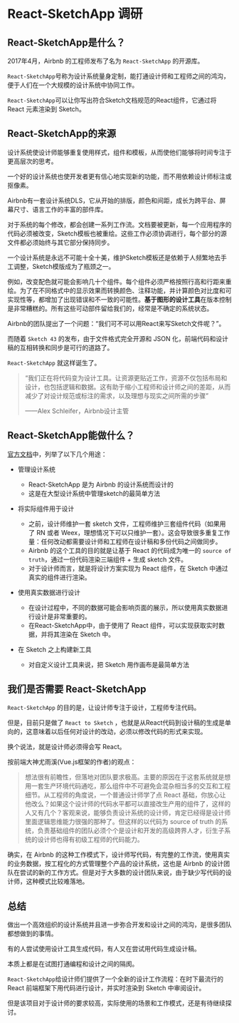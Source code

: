 # React-SketchApp 调研

## React-SketchApp是什么？

2017年4月，Airbnb 的工程师发布了名为 `React-SketchApp` 的开源库。

`React-SketchApp`号称为设计系统量身定制，能打通设计师和工程师之间的鸿沟，便于人们在一个大规模的设计系统中协同工作。

`React-SketchApp`可以让你写出符合Sketch文档规范的React组件，它通过将 React 元素渲染到 Sketch。

## React-SketchApp的来源

设计系统使设计师能够重复使用样式，组件和模板，从而使他们能够将时间专注于更高层次的思考。

一个好的设计系统也使开发者更有信心地实现新的功能，而不用依赖设计师标注或抠像素。

Airbnb有一套设计系统DLS，它从开始的排版，颜色和间距，成长为跨平台、屏幕尺寸、语言工作的丰富的部件库。

对于系统的每个修改，都会创建一系列工作流。文档要被更新，每一个应用程序的代码必须被改变，Sketch模板也被重绘。这些工作必须协调进行，每个部分的源文件都必须始终与其它部分保持同步。

一个设计系统是永远不可能十全十美，维护Sketch模板还是依赖于人频繁地去手工调整，Sketch模版成为了瓶颈之一。

例如，改变配色就可能会影响几十个组件。每个组件必须严格按照行高和行距来重绘。为了在不同格式中的显示效果而转换颜色、注释功能，并计算颜色对比度和可实现性等，都增加了出现错误和不一致的可能性。**基于图形的设计工具**在版本控制是非常糟糕的。所有这些可动部件留给我们的，经常是不确定的系统状态。

Airbnb的团队提出了一个问题：“我们可不可以用React来写Sketch文件呢？”。

而随着 `Sketch 43` 的发布，由于文件格式完全开源和 JSON 化，前端代码和设计稿的互相转换和同步是可行的道路了。

`React-SketchApp` 就这样诞生了。

>“我们正在将代码变为设计工具。让资源更贴近工作，资源不仅包括布局和设计，也包括逻辑和数据。这有助于缩小工程师和设计师之间的差距，从而减少了对设计规范或标注的需求，以及理想与现实之间所需的步骤”
>
>——Alex Schleifer，Airbnb设计主管

## React-SketchApp能做什么？

[官方文档](http://airbnb.io/react-sketchapp/#what-can-i-do-with-it)中，列举了以下几个用途：

* 管理设计系统

    * React-SketchApp 是为 Airbnb 的设计系统而设计的
    * 这是在大型设计系统中管理sketch的最简单方法

* 将实际组件用于设计

    * 之前，设计师维护一套 sketch 文件，工程师维护三套组件代码（如果用了 RN 或者 Weex，理想情况下可以只维护一套）。这会导致很多重复工作量：任何改动都需要设计师和工程师在设计稿和多份代码之间做同步。
    * Airbnb 的这个工具的目的就是让基于 React 的代码成为唯一的 `source of truth`，通过一份代码渲染三端组件 + 生成 sketch 文件。
    * 对于设计师而言，就是将设计方案实现为 React 组件，在 Sketch 中通过真实的组件进行渲染。

* 使用真实数据进行设计

    * 在设计过程中，不同的数据可能会影响页面的展示，所以使用真实数据进行设计是非常重要的。
    * 在React-SketchApp中，由于使用了 React 组件，可以实现获取实时数据，并将其渲染在 Sketch 中。

* 在 Sketch 之上构建新工具

    * 对自定义设计工具来说，把 Sketch 用作画布是最简单方法

## 我们是否需要 React-SketchApp

`React-SketchApp` 的目的是，让设计师专注于设计，工程师专注代码。

但是，目前只是做了 `React to Sketch` ，也就是从React代码到设计稿的生成是单向的，这意味着以后任何对设计的改动，必须以修改代码的形式来实现。

换个说法，就是设计师必须得会写 React。

按前端大神尤雨溪(Vue.js框架的作者)的观点：

> 想法很有前瞻性，但落地对团队要求极高。主要的原因在于这套系统就是想用一套生产环境代码通吃，那么组件中不可避免会混杂相当多的交互和工程细节。从工程师的角度说，一个普通设计师学了点 React 基础，你放心让他改么？如果这个设计师的代码水平都可以直接改生产用的组件了，这样的人又有几个？客观来说，能够负责设计系统的设计师，肯定已经得是设计师里面逻辑思维能力很强的那种了。但这样的以代码为 source of truth 的系统，负责基础组件的团队必须个个是设计和开发的高级跨界人才，衍生子系统的设计师也得有初级工程师的代码能力。

确实，在 Airbnb 的这种工作模式下，设计师写代码，有完整的工作流，使用真实的业务数据，按工程化的方式管理整个产品的设计系统，这也是 Airbnb 的设计团队在尝试的新的工作方式。但是对于大多数的设计团队来说，由于缺少写代码的设计师，这种模式比较难落地。

## 总结

做出一个高效组织的设计系统并且进一步弥合开发和设计之间的鸿沟，是很多团队都想做到的事情。

有的人尝试使用设计工具生成代码，有人又在尝试用代码生成设计稿。

本质上都是在试图打通编程和设计之间的隔阂。

`React-SketchApp`给设计师们提供了一个全新的设计工作流程：在时下最流行的 React 前端框架下用代码进行设计，并实时渲染到 Sketch 中审阅设计。

但是该项目对于设计师的要求较高，实际使用的场景和工作模式，还是有待继续探讨。

